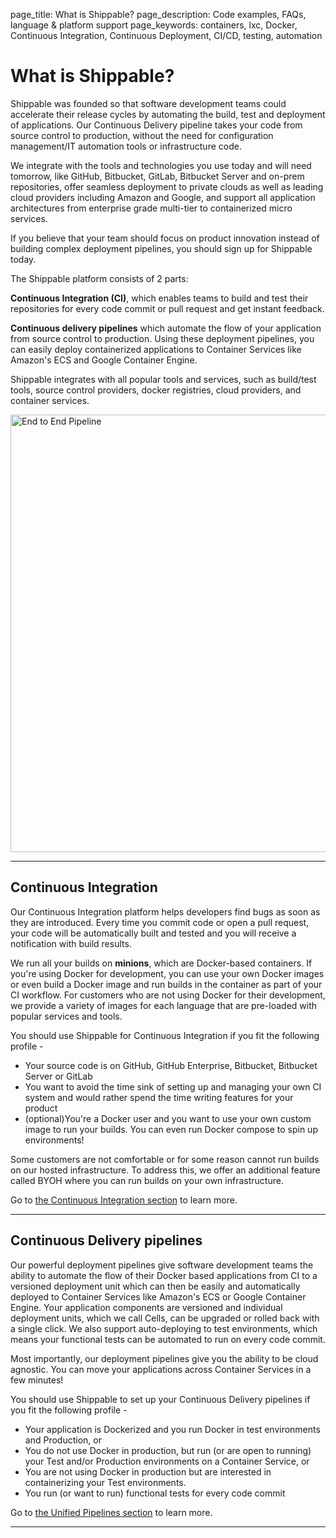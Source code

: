 page_title: What is Shippable?
page_description: Code examples, FAQs, language & platform support
page_keywords: containers, lxc, Docker, Continuous Integration, Continuous Deployment, CI/CD, testing, automation

# What is Shippable?

Shippable was founded so that software development teams could accelerate their release cycles by automating the build, test and deployment of applications. Our Continuous Delivery pipeline takes your code from source control to production, without the need for configuration management/IT automation tools or infrastructure code.

We integrate with the tools and technologies you use today and will need tomorrow, like GitHub, Bitbucket, GitLab, Bitbucket Server and on-prem repositories, offer seamless deployment to private clouds as well as leading cloud providers including Amazon and Google, and support all application architectures from enterprise grade multi-tier to containerized micro services.

If you believe that your team should focus on product innovation instead of building complex deployment pipelines, you should sign up for Shippable today.

The Shippable platform consists of 2 parts:

**Continuous Integration (CI)**, which enables teams to build and test their repositories for every code commit or pull request and get instant feedback.

**Continuous delivery pipelines** which automate the flow of your application from source control to production. Using these deployment pipelines, you can easily deploy containerized applications to Container Services like Amazon's ECS and Google Container Engine.

Shippable integrates with all popular tools and services, such as build/test tools,  source control providers, docker registries, cloud providers, and container services.

<img src="/ci/images/pipelineBasicFlow.png" alt="End to End Pipeline" style="width:700px;"/>

---

## Continuous Integration
Our Continuous Integration platform helps developers find bugs as soon as they are introduced. Every time you commit code or open a pull request, your code will be automatically built and tested and you will receive a notification with build results.

We run all your builds on **minions**, which are Docker-based containers. If you're using Docker for development, you can use your own Docker images or even build a Docker image and run builds in the container as part of your CI workflow. For customers who are not using Docker for their development, we provide a variety of images for each language that are pre-loaded with popular services and tools.

You should use Shippable for Continuous Integration if you fit the following profile -

* Your source code is on GitHub, GitHub Enterprise, Bitbucket, Bitbucket Server or GitLab
* You want to avoid the time sink of setting up and managing your own CI system and would rather spend the time writing features for your product   
* (optional)You're a Docker user and you want to use your own custom image to run your builds. You can even run Docker compose to spin up environments!

Some customers are not comfortable or for some reason cannot run builds on our hosted infrastructure. To address this, we offer an additional feature called BYOH where you can run builds on your own infrastructure.

Go to [the Continuous Integration section](/ci/overview/) to learn more.

---

## Continuous Delivery pipelines

Our powerful deployment pipelines give software development teams the ability to automate the flow of their Docker based applications from CI to a versioned deployment unit which can then be easily and automatically deployed to Container Services like Amazon's ECS or Google Container Engine. Your application components are versioned and individual deployment units, which we call Cells, can be upgraded or rolled back with a single click. We also support auto-deploying to test environments, which means your functional tests can be automated to run on every code commit.

Most importantly, our deployment pipelines give you the ability to be cloud agnostic. You can move your applications across Container Services in a few minutes!

You should use Shippable to set up your Continuous Delivery pipelines if you fit the following profile -

* Your application is Dockerized and you run Docker in test environments and Production, or
* You do not use Docker in production, but run (or are open to running) your Test and/or Production environments on a Container Service, or
* You are not using Docker in production but are interested in containerizing your Test environments.  
* You run (or want to run) functional tests for every code commit

Go to [the Unified Pipelines section](/pipelines/overview/) to learn more.


---
